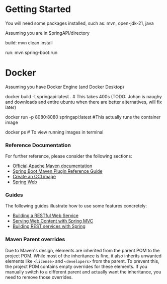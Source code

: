 # Getting Started

You will need some packages installed, such as: 
mvn, open-jdk-21, java 

Assuming you are in SpringAPI/directory 

build: mvn clean install 

run: mvn spring-boot:run 

# Docker 

Assuming you have Docker Engine (and Docker Desktop)

docker build -t springapi:latest . # This takes 400s (TODO: Johan is naughy and downloads and entire ubuntu when there are better alternatives, will fix later)

docker run -p 8080:8080 springapi:latest #This actually runs the container image

docker ps # To view running images in terminal 







### Reference Documentation

For further reference, please consider the following sections:

* [Official Apache Maven documentation](https://maven.apache.org/guides/index.html)
* [Spring Boot Maven Plugin Reference Guide](https://docs.spring.io/spring-boot/3.3.5/maven-plugin)
* [Create an OCI image](https://docs.spring.io/spring-boot/3.3.5/maven-plugin/build-image.html)
* [Spring Web](https://docs.spring.io/spring-boot/3.3.5/reference/web/servlet.html)

### Guides

The following guides illustrate how to use some features concretely:

* [Building a RESTful Web Service](https://spring.io/guides/gs/rest-service/)
* [Serving Web Content with Spring MVC](https://spring.io/guides/gs/serving-web-content/)
* [Building REST services with Spring](https://spring.io/guides/tutorials/rest/)

### Maven Parent overrides

Due to Maven's design, elements are inherited from the parent POM to the project POM.
While most of the inheritance is fine, it also inherits unwanted elements like `<license>` and `<developers>` from the
parent.
To prevent this, the project POM contains empty overrides for these elements.
If you manually switch to a different parent and actually want the inheritance, you need to remove those overrides.

